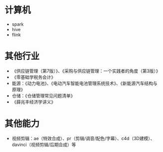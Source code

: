 # 计算机
- spark
- hive
- flink

# 其他行业
- 《供应链管理（第7版）》、《采购与供应链管理：一个实践者的角度（第3版）》
- 《零基础学税务会计》
- 能源：《动力电池》、《电动汽车智能电池管理系统技术》、《新能源汽车结构与原理》
- 仓储：《仓储管理常见问题清单》
- 《薛兆丰经济学讲义》


# 其他能力
- 视频剪辑：ae（特效合成）、pr（剪辑/调音/配色/字幕）、c4d（3D建模）、davinci（视频剪辑/后期合成）等